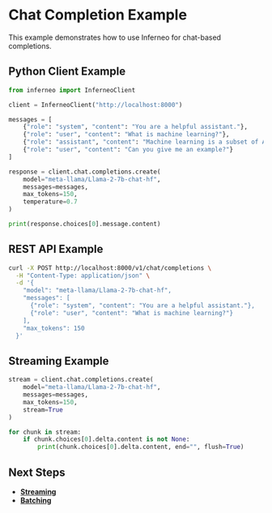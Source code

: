 # Chat Completion Example

This example demonstrates how to use Inferneo for chat-based completions.

## Python Client Example

```python
from inferneo import InferneoClient

client = InferneoClient("http://localhost:8000")

messages = [
    {"role": "system", "content": "You are a helpful assistant."},
    {"role": "user", "content": "What is machine learning?"},
    {"role": "assistant", "content": "Machine learning is a subset of AI..."},
    {"role": "user", "content": "Can you give me an example?"}
]

response = client.chat.completions.create(
    model="meta-llama/Llama-2-7b-chat-hf",
    messages=messages,
    max_tokens=150,
    temperature=0.7
)

print(response.choices[0].message.content)
```

## REST API Example

```bash
curl -X POST http://localhost:8000/v1/chat/completions \
  -H "Content-Type: application/json" \
  -d '{
    "model": "meta-llama/Llama-2-7b-chat-hf",
    "messages": [
      {"role": "system", "content": "You are a helpful assistant."},
      {"role": "user", "content": "What is machine learning?"}
    ],
    "max_tokens": 150
  }'
```

## Streaming Example

```python
stream = client.chat.completions.create(
    model="meta-llama/Llama-2-7b-chat-hf",
    messages=messages,
    max_tokens=150,
    stream=True
)

for chunk in stream:
    if chunk.choices[0].delta.content is not None:
        print(chunk.choices[0].delta.content, end="", flush=True)
```

## Next Steps
- **[Streaming](../user-guide/streaming.md)**
- **[Batching](../user-guide/batching.md)** 
